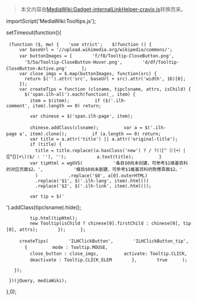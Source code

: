 > 本文内容由[MediaWiki:Gadget-internalLinkHelper-cravix.js](https://zh.wikipedia.org/wiki/MediaWiki:Gadget-internalLinkHelper-cravix.js)转换而来。


importScript('MediaWiki:Tooltips.js');

setTimeout(function(){

` (function ($, mw) {`
`   'use strict';`
`   $(function () {`
`     var baseUrl = '//upload.wikimedia.org/wikipedia/commons/';`
`     var buttonImages = [`
`       'f/f8/Tooltip-CloseButton.png',`
`       '5/5a/Tooltip-CloseButton-Hover.png',`
`       'd/df/Tooltip-CloseButton-Active.png'`
`     ];`
`     var close_imgs = $.map(buttonImages, function(src) {`
`       return $('`<img/>`').attr('src', baseUrl + src).attr('width', 16)[0];`
`     });`
`     var createTips = function (clsname, tipclsname, attrs, isChild) {`
`       $('span.ilh-all').each(function(_, item) {`
`         item = $(item);`
`         if ($('.ilh-comment', item).length == 0) return;`

`         var chinese = $('span.ilh-page', item);`

`         chinese.addClass(clsname);`
`         var a = $('.ilh-page a', item).clone();`
`         if (a.length == 0) return;`
`         var title = a.attr('title') || a.attr('original-title');`
`         if (title) {`
`           title = title.replace((a.hasClass('new') ? / ?(（[^（）]+）|`\([^\(\)`]+\))$/ : ''), '');`
`           a.text(title);`
`         }`
`         var tipHtml = wgUVS(`
`           '条目$0尚未创建，可参考$1维基百科的对应页面$2。',`
`           '條目$0尚未創建，可參考$1維基百科的對應頁面$2。'`
`           )`
`           .replace('$0', a[0].outerHTML)`
`           .replace('$1', $('.ilh-lang', item).html())`
`           .replace('$2', $('.ilh-link', item).html());`

`         var tip = $('`

<div/>

').addClass(tipclsname).hide();

`         tip.html(tipHtml);`
`         new Tooltip(isChild ? chinese[0].firstChild : chinese[0], tip[0], attrs);`
`       });`
`     };`

`     createTips(`
`       'ILHClickButton',`
`       'ILHClickButton_tip',`
`       {`
`         mode : Tooltip.MOUSE,`
`         close_button : close_imgs,`
`         activate: Tooltip.CLICK,`
`         deactivate : Tooltip.CLICK_ELEM`
`       },`
`       true`
`     );`

`   });`

` })(jQuery, mediaWiki);`

},0);
